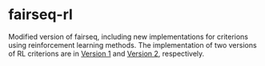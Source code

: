 # fairseq-rl
Modified version of fairseq, including new implementations for criterions using reinforcement learning methods. The implementation of  two versions of RL criterions are in [Version 1](https://github.com/TianchunH97/fairseq-rl/blob/master/fairseq-rl/fairseq/criterions/v1.py) and [Version 2](https://github.com/TianchunH97/fairseq-rl/blob/master/fairseq-rl/fairseq/criterions/v2.py), respectively.
